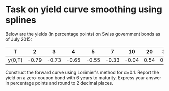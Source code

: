 # Task on yield curve smoothing using splines

Below are the yields (in percentage points) on Swiss government bonds as of July 2015:

| T | 2 | 3 | 4 | 5 | 7 | 10 | 20 | 30 |
| --- | --- | --- | --- | --- | --- | --- | --- | --- |
| y(0,T)  | -0.79 |-0.73| -0.65| -0.55| -0.33| -0.04 | 0.54|0.73|

Construct the forward curve using Lorimier's method for α=0.1. Report the yield on a zero-coupon bond with 6 years to maturity. 
Express your answer in percentage points and round to 2 decimal places.
